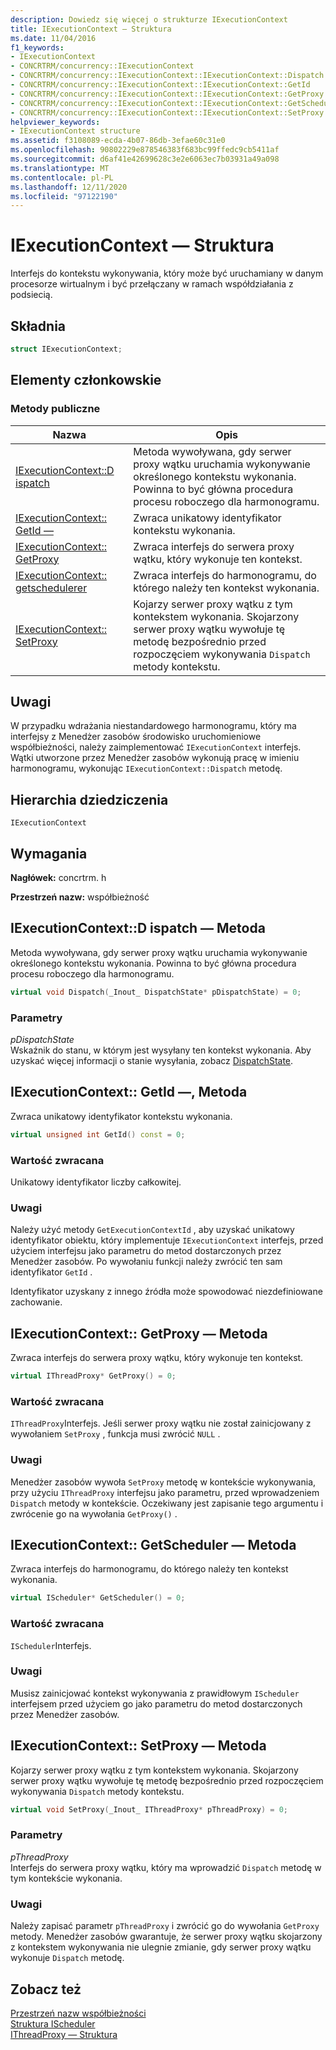 ```yaml
---
description: Dowiedz się więcej o strukturze IExecutionContext
title: IExecutionContext — Struktura
ms.date: 11/04/2016
f1_keywords:
- IExecutionContext
- CONCRTRM/concurrency::IExecutionContext
- CONCRTRM/concurrency::IExecutionContext::IExecutionContext::Dispatch
- CONCRTRM/concurrency::IExecutionContext::IExecutionContext::GetId
- CONCRTRM/concurrency::IExecutionContext::IExecutionContext::GetProxy
- CONCRTRM/concurrency::IExecutionContext::IExecutionContext::GetScheduler
- CONCRTRM/concurrency::IExecutionContext::IExecutionContext::SetProxy
helpviewer_keywords:
- IExecutionContext structure
ms.assetid: f3108089-ecda-4b07-86db-3efae60c31e0
ms.openlocfilehash: 90802229e878546383f683bc99ffedc9cb5411af
ms.sourcegitcommit: d6af41e42699628c3e2e6063ec7b03931a49a098
ms.translationtype: MT
ms.contentlocale: pl-PL
ms.lasthandoff: 12/11/2020
ms.locfileid: "97122190"
---
```

# <a name="iexecutioncontext-structure"></a>IExecutionContext — Struktura

Interfejs do kontekstu wykonywania, który może być uruchamiany w danym procesorze wirtualnym i być przełączany w ramach współdziałania z podsiecią.

## <a name="syntax"></a>Składnia

```cpp
struct IExecutionContext;
```

## <a name="members"></a>Elementy członkowskie

### <a name="public-methods"></a>Metody publiczne

|Nazwa|Opis|
|----------|-----------------|
|[IExecutionContext::D ispatch](#dispatch)|Metoda wywoływana, gdy serwer proxy wątku uruchamia wykonywanie określonego kontekstu wykonania. Powinna to być główna procedura procesu roboczego dla harmonogramu.|
|[IExecutionContext:: GetId —](#getid)|Zwraca unikatowy identyfikator kontekstu wykonania.|
|[IExecutionContext:: GetProxy](#getproxy)|Zwraca interfejs do serwera proxy wątku, który wykonuje ten kontekst.|
|[IExecutionContext:: getschedulerer](#getscheduler)|Zwraca interfejs do harmonogramu, do którego należy ten kontekst wykonania.|
|[IExecutionContext:: SetProxy](#setproxy)|Kojarzy serwer proxy wątku z tym kontekstem wykonania. Skojarzony serwer proxy wątku wywołuje tę metodę bezpośrednio przed rozpoczęciem wykonywania `Dispatch` metody kontekstu.|

## <a name="remarks"></a>Uwagi

W przypadku wdrażania niestandardowego harmonogramu, który ma interfejsy z Menedżer zasobów środowisko uruchomieniowe współbieżności, należy zaimplementować `IExecutionContext` interfejs. Wątki utworzone przez Menedżer zasobów wykonują pracę w imieniu harmonogramu, wykonując `IExecutionContext::Dispatch` metodę.

## <a name="inheritance-hierarchy"></a>Hierarchia dziedziczenia

`IExecutionContext`

## <a name="requirements"></a>Wymagania

**Nagłówek:** concrtrm. h

**Przestrzeń nazw:** współbieżność

## <a name="iexecutioncontextdispatch-method"></a><a name="dispatch"></a> IExecutionContext::D ispatch — Metoda

Metoda wywoływana, gdy serwer proxy wątku uruchamia wykonywanie określonego kontekstu wykonania. Powinna to być główna procedura procesu roboczego dla harmonogramu.

```cpp
virtual void Dispatch(_Inout_ DispatchState* pDispatchState) = 0;
```

### <a name="parameters"></a>Parametry

*pDispatchState*<br/>
Wskaźnik do stanu, w którym jest wysyłany ten kontekst wykonania. Aby uzyskać więcej informacji o stanie wysyłania, zobacz [DispatchState](dispatchstate-structure.md).

## <a name="iexecutioncontextgetid-method"></a><a name="getid"></a> IExecutionContext:: GetId —, Metoda

Zwraca unikatowy identyfikator kontekstu wykonania.

```cpp
virtual unsigned int GetId() const = 0;
```

### <a name="return-value"></a>Wartość zwracana

Unikatowy identyfikator liczby całkowitej.

### <a name="remarks"></a>Uwagi

Należy użyć metody `GetExecutionContextId` , aby uzyskać unikatowy identyfikator obiektu, który implementuje `IExecutionContext` interfejs, przed użyciem interfejsu jako parametru do metod dostarczonych przez Menedżer zasobów. Po wywołaniu funkcji należy zwrócić ten sam identyfikator `GetId` .

Identyfikator uzyskany z innego źródła może spowodować niezdefiniowane zachowanie.

## <a name="iexecutioncontextgetproxy-method"></a><a name="getproxy"></a> IExecutionContext:: GetProxy — Metoda

Zwraca interfejs do serwera proxy wątku, który wykonuje ten kontekst.

```cpp
virtual IThreadProxy* GetProxy() = 0;
```

### <a name="return-value"></a>Wartość zwracana

`IThreadProxy`Interfejs. Jeśli serwer proxy wątku nie został zainicjowany z wywołaniem `SetProxy` , funkcja musi zwrócić `NULL` .

### <a name="remarks"></a>Uwagi

Menedżer zasobów wywoła `SetProxy` metodę w kontekście wykonywania, przy użyciu `IThreadProxy` interfejsu jako parametru, przed wprowadzeniem `Dispatch` metody w kontekście. Oczekiwany jest zapisanie tego argumentu i zwrócenie go na wywołania `GetProxy()` .

## <a name="iexecutioncontextgetscheduler-method"></a><a name="getscheduler"></a> IExecutionContext:: GetScheduler — Metoda

Zwraca interfejs do harmonogramu, do którego należy ten kontekst wykonania.

```cpp
virtual IScheduler* GetScheduler() = 0;
```

### <a name="return-value"></a>Wartość zwracana

`IScheduler`Interfejs.

### <a name="remarks"></a>Uwagi

Musisz zainicjować kontekst wykonywania z prawidłowym `IScheduler` interfejsem przed użyciem go jako parametru do metod dostarczonych przez Menedżer zasobów.

## <a name="iexecutioncontextsetproxy-method"></a><a name="setproxy"></a> IExecutionContext:: SetProxy — Metoda

Kojarzy serwer proxy wątku z tym kontekstem wykonania. Skojarzony serwer proxy wątku wywołuje tę metodę bezpośrednio przed rozpoczęciem wykonywania `Dispatch` metody kontekstu.

```cpp
virtual void SetProxy(_Inout_ IThreadProxy* pThreadProxy) = 0;
```

### <a name="parameters"></a>Parametry

*pThreadProxy*<br/>
Interfejs do serwera proxy wątku, który ma wprowadzić `Dispatch` metodę w tym kontekście wykonania.

### <a name="remarks"></a>Uwagi

Należy zapisać parametr `pThreadProxy` i zwrócić go do wywołania `GetProxy` metody. Menedżer zasobów gwarantuje, że serwer proxy wątku skojarzony z kontekstem wykonywania nie ulegnie zmianie, gdy serwer proxy wątku wykonuje `Dispatch` metodę.

## <a name="see-also"></a>Zobacz też

[Przestrzeń nazw współbieżności](concurrency-namespace.md)<br/>
[Struktura IScheduler](ischeduler-structure.md)<br/>
[IThreadProxy — Struktura](ithreadproxy-structure.md)
